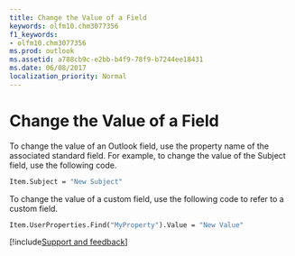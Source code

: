 ```yaml
---
title: Change the Value of a Field
keywords: olfm10.chm3077356
f1_keywords:
- olfm10.chm3077356
ms.prod: outlook
ms.assetid: a788cb9c-e2bb-b4f9-78f9-b7244ee18431
ms.date: 06/08/2017
localization_priority: Normal
---
```

# Change the Value of a Field

To change the value of an Outlook field, use the property name of the associated standard field. For example, to change the value of the Subject field, use the following code.

```vb
Item.Subject = "New Subject"
```

To change the value of a custom field, use the following code to refer to a custom field.

```vb
Item.UserProperties.Find("MyProperty").Value = "New Value"
```

[!include[Support and feedback](~/includes/feedback-boilerplate.md)]